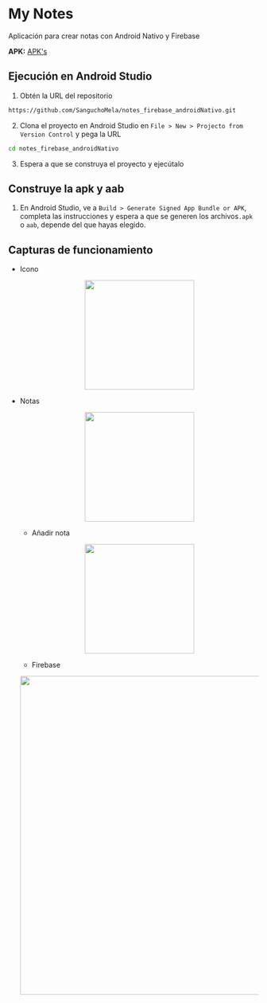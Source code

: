 # My Notes

Aplicación para crear notas con Android Nativo y Firebase

**APK:** [APK's](https://github.com/SanguchoMela/notes_firebase_androidNativo/releases/tag/my_notes) 

## Ejecución en Android Studio

1. Obtén la URL del repositorio

```bash
https://github.com/SanguchoMela/notes_firebase_androidNativo.git
```

2. Clona el proyecto en Android Studio en `File > New > Projecto from Version Control` y pega la URL

```bash
cd notes_firebase_androidNativo
```

3. Espera a que se construya el proyecto y ejecútalo

## Construye la apk y aab

1. En Android Studio, ve a `Build > Generate Signed App Bundle or APK`, completa las instrucciones y espera a que se generen los archivos`.apk` o `aab`, depende del que hayas elegido.

## Capturas de funcionamiento

- Icono
  <p align="center">
    <img src="https://github.com/user-attachments/assets/218cc35c-e9f5-4e29-b5b5-dc6391e18a85" width="220px">
  </p>

- Notas
  <p align="center">
    <img src="https://github.com/user-attachments/assets/4739e618-a33a-462e-b957-4bd3c5c62182" width="220px">
  </p>

  - Añadir nota
  <p align="center">
    <img src="https://github.com/user-attachments/assets/d6efb874-6e4b-4136-9337-b57bad1e2255" width="220px">
  </p>

    - Firebase
  <p align="center">
    <img src="https://github.com/user-attachments/assets/4a03f283-a20d-48a4-b47f-670c6e12abcb" width="640px">
  </p>
